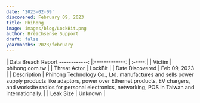 ```yaml
---
date: '2023-02-09'
discovered: February 09, 2023
title: Phihong
image: images/blog/LockBit.png
author: Breachsense Support
draft: false
yearmonths: 2023/february
---
```



| Data Breach Report
------------:     |:-------------:    | :-----:|
| Victim      | phihong.com.tw      | 
| Threat Actor      | LockBit      | 
| Date Discovered      | Feb 09, 2023      | 
| Description      | Phihong Technology Co., Ltd. manufactures and sells power supply products like adaptors, power over Ethernet products, EV chargers, and worksite radios for personal electronics, networking, POS in Taiwan and internationally.      | 
| Leak Size      | Unknown      | 

